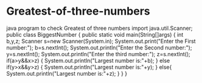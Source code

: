# Greatest-of-three-numbers
java program to check Greatest of three numbers
import java.util.Scanner;
public class BiggestNumber
{
   public static void main(String[]args)
   {
      int b,y,z;
      Scanner s=new Scanner(System.in);
      System.out.print("Enter the First number:");
      b=s.nextInt();
      System.out.println("Enter the Second number:");
      y=s.nextInt();
      System.out.println("Enter the third number:");
      z=s.nextInt();
      if(a>y&&x>z)
      {
         System.out.println("Largest number is:"+b);
      }
      else if(y>x&&y>z)
      {
         System.out.println("Largest number is:"+y);
      }
      else{
      System.out.println("Largest number is:"+z);
      }
   }
 }
